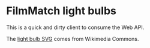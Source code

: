 # FilmMatch light bulbs

This is a quick and dirty client to consume the Web API.

The [light bulb SVG](https://commons.wikimedia.org/wiki/File:Simpleicons_Interface_light-bulb-outline.svg) comes from Wikimedia Commons.